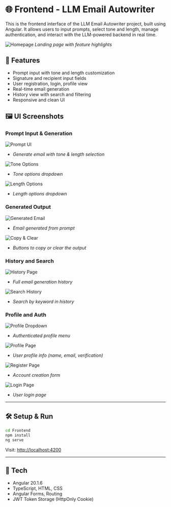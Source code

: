 # 🌐 Frontend - LLM Email Autowriter

This is the frontend interface of the LLM Email Autowriter project, built using Angular. It allows users to input prompts, select tone and length, manage authentication, and interact with the LLM-powered backend in real time.

![Homepage](../assets/homepage.jpg)
*Landing page with feature highlights*

## 🧠 Features

- Prompt input with tone and length customization
- Signature and recipient input fields
- User registration, login, profile view
- Real-time email generation
- History view with search and filtering
- Responsive and clean UI

## 🖼️ UI Screenshots

### Prompt Input & Generation

![Prompt UI](../assets/PromptWithMoreSpecification.jpg)
- *Generate email with tone & length selection*

![Tone Options](../assets/ShowingTone.jpg)
- *Tone options dropdown*

![Length Options](../assets/ShowingLength.jpg)
- *Length options dropdown*

### Generated Output

![Generated Email](../assets/generatedEmail.jpg)
- *Email generated from prompt*

![Copy & Clear](../assets/CopyandClearbuttons.jpg)
- *Buttons to copy or clear the output*

### History and Search

![History Page](../assets/HistoryPage.jpg)
- *Full email generation history*

![Search History](../assets/searchingusingsearchbarinHistory.jpg)
- *Search by keyword in history*

### Profile and Auth

![Profile Dropdown](../assets/ProfileTap.jpg)
- *Authenticated profile menu*

![Profile Page](../assets/ProfilePage.jpg)
- *User profile info (name, email, verification)*

![Register Page](../assets/registerpage.jpg)
- *Account creation form*

![Login Page](../assets/loginpage.jpg)
- *User login page*

---

## 🛠️ Setup & Run

```bash
cd Frontend
npm install
ng serve
```

Visit: [http://localhost:4200](http://localhost:4200)

---

## 📁 Tech

- Angular 20.1.6
- TypeScript, HTML, CSS
- Angular Forms, Routing
- JWT Token Storage (HttpOnly Cookie)
